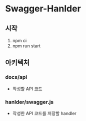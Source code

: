 # Swagger-Hanlder

## 시작

1. npm ci
2. npm run start

## 아키텍처

### docs/api

- 작성할 API 코드

### hanlder/swagger.js

- 작성한 API 코드를 저장할 handler
